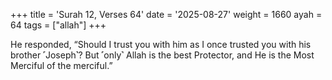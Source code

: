 +++
title = 'Surah 12, Verses 64'
date = '2025-08-27'
weight = 1660
ayah = 64
tags = ["allah"]
+++

He responded, “Should I trust you with him as I once trusted you with his brother ˹Joseph˺? But ˹only˺ Allah is the best Protector, and He is the Most Merciful of the merciful.”